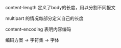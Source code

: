content-length 定义了body的长度，用以分割不同报文

multipart 的情况每部分定义自己的长度

content-encoding 表明内容编码

编码方案 -> 字符集 -> 字体